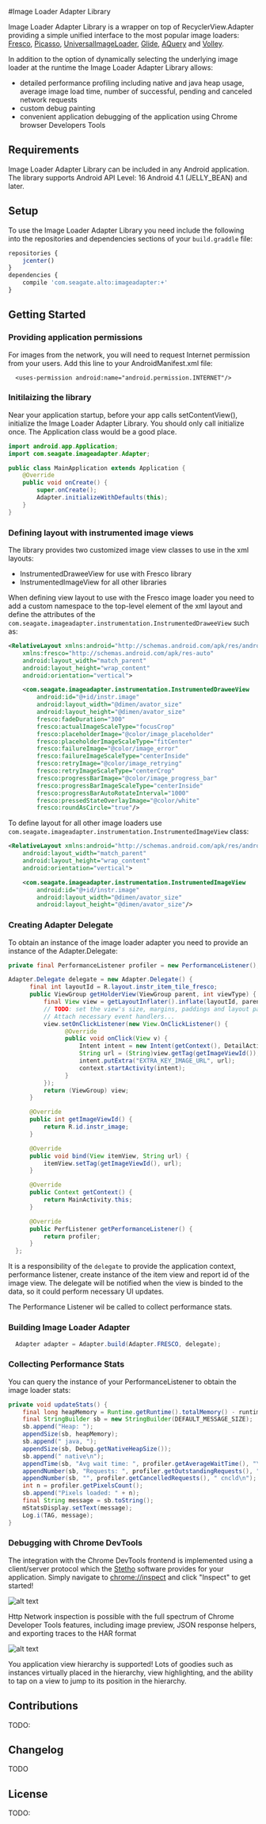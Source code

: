 #Image Loader Adapter Library

Image Loader Adapter Library is a wrapper on top of RecyclerView.Adapter
providing a simple unified interface to the most popular image loaders:
[Fresco](http://frescolib.org/index.html), [Picasso](http://square.github.io/picasso/),
[UniversalImageLoader](https://github.com/nostra13/Android-Universal-Image-Loader),
[Glide](https://github.com/bumptech/glide), [AQuery](https://code.google.com/p/android-query/wiki/ImageLoading)
and [Volley](http://developer.android.com/training/volley/index.html).

In addition to the option of dynamically selecting the underlying image loader
at the runtime the Image Loader Adapter Library allows:

* detailed performance profiling including native and java heap usage, average image load time,
number of successful, pending and canceled network requests
* custom debug painting
* convenient application debugging of the application using Chrome browser Developers Tools


## Requirements

Image Loader Adapter Library can be included in any Android application.
The library supports Android API Level: 16 Android 4.1 (JELLY_BEAN) and later.


## Setup

To use the Image Loader Adapter Library you need include the following into the repositories and dependencies sections
of your <code>build.graddle</code> file:


```javascript
repositories {
    jcenter()
}
dependencies {
    compile 'com.seagate.alto:imageadapter:+'
}
```

## Getting Started

### Providing application permissions

For images from the network, you will need to request Internet permission
from your users. Add this line to your AndroidManifest.xml file:

```
  <uses-permission android:name="android.permission.INTERNET"/>
```

### Initilaizing the library

Near your application startup, before your app calls setContentView(),
initialize the Image Loader Adapter Library.
You should only call initialize once. The Application class would be a good place.

```java
import android.app.Application;
import com.seagate.imageadapter.Adapter;

public class MainApplication extends Application {
    @Override
    public void onCreate() {
        super.onCreate();
        Adapter.initializeWithDefaults(this);
    }
}
```

### Defining layout with instrumented image views

The library provides two customized image view classes to use in the xml layouts:

* InstrumentedDraweeView for use with Fresco library
* InstrumentedImageView for all other libraries

When defining view layout to use with the Fresco image loader you need to add a custom namespace to the
top-level element of the xml layout and define the attributes of the
`com.seagate.imageadapter.instrumentation.InstrumentedDraweeView` such as:

```xml
<RelativeLayout xmlns:android="http://schemas.android.com/apk/res/android"
    xmlns:fresco="http://schemas.android.com/apk/res-auto"
    android:layout_width="match_parent"
    android:layout_height="wrap_content"
    android:orientation="vertical">

    <com.seagate.imageadapter.instrumentation.InstrumentedDraweeView
        android:id="@+id/instr.image"
        android:layout_width="@dimen/avator_size"
        android:layout_height="@dimen/avator_size"
        fresco:fadeDuration="300"
        fresco:actualImageScaleType="focusCrop"
        fresco:placeholderImage="@color/image_placeholder"
        fresco:placeholderImageScaleType="fitCenter"
        fresco:failureImage="@color/image_error"
        fresco:failureImageScaleType="centerInside"
        fresco:retryImage="@color/image_retrying"
        fresco:retryImageScaleType="centerCrop"
        fresco:progressBarImage="@color/image_progress_bar"
        fresco:progressBarImageScaleType="centerInside"
        fresco:progressBarAutoRotateInterval="1000"
        fresco:pressedStateOverlayImage="@color/white"
        fresco:roundAsCircle="true"/>
```

To define layout for all other image loaders use `com.seagate.imageadapter.instrumentation.InstrumentedImageView` class:

```xml
<RelativeLayout xmlns:android="http://schemas.android.com/apk/res/android"
    android:layout_width="match_parent"
    android:layout_height="wrap_content"
    android:orientation="vertical">

    <com.seagate.imageadapter.instrumentation.InstrumentedImageView
        android:id="@+id/instr.image"
        android:layout_width="@dimen/avator_size"
        android:layout_height="@dimen/avator_size"/>
```

### Creating Adapter Delegate

To obtain an instance of the image loader adapter you need to provide an instance of the
Adapter.Delegate:

```java
private final PerformanceListener profiler = new PerformanceListener();

Adapter.Delegate delegate = new Adapter.Delegate() {
      final int layoutId = R.layout.instr_item_tile_fresco;
      public ViewGroup getHolderView(ViewGroup parent, int viewType) {
          final View view = getLayoutInflater().inflate(layoutId, parent, false );
          // TODO: set the view's size, margins, paddings and layout parameters
          // Attach necessary event handlers...
          view.setOnClickListener(new View.OnClickListener() {
                @Override
                public void onClick(View v) {
                    Intent intent = new Intent(getContext(), DetailActivity.class);
                    String url = (String)view.getTag(getImageViewId());
                    intent.putExtra("EXTRA_KEY_IMAGE_URL", url);
                    context.startActivity(intent);
                }
          });
          return (ViewGroup) view;
      }

      @Override
      public int getImageViewId() {
          return R.id.instr_image;
      }

      @Override
      public void bind(View itemView, String url) {
          itemView.setTag(getImageViewId(), url);
      }

      @Override
      public Context getContext() {
          return MainActivity.this;
      }

      @Override
      public PerfListener getPerformanceListener() {
          return profiler;
      }
  };
```

It is a responsibility of the `delegate` to provide the application context,
performance listener, create instance of the item view and report id of the
image view. The delegate will be notified when the view is binded to the data,
so it could perform necessary UI updates.

The Performance Listener wil be called to collect performance stats.

### Building Image Loader Adapter

```java
  Adapter adapter = Adapter.build(Adapter.FRESCO, delegate);
```

### Collecting Performance Stats

You can query the instance of your PerformanceListener to obtain the image loader stats:

```java
private void updateStats() {
    final long heapMemory = Runtime.getRuntime().totalMemory() - runtime.freeMemory();
    final StringBuilder sb = new StringBuilder(DEFAULT_MESSAGE_SIZE);
    sb.append("Heap: ");
    appendSize(sb, heapMemory);
    sb.append(" java, ");
    appendSize(sb, Debug.getNativeHeapSize());
    sb.append(" native\n");
    appendTime(sb, "Avg wait time: ", profiler.getAverageWaitTime(), "\n");
    appendNumber(sb, "Requests: ", profiler.getOutstandingRequests(), " outsdng ");
    appendNumber(sb, "", profiler.getCancelledRequests(), " cncld\n");
    int n = profiler.getPixelsCount();
    sb.append("Pixels loaded: " + n);
    final String message = sb.toString();
    mStatsDisplay.setText(message);
    Log.i(TAG, message);
}
```

### Debugging with Chrome DevTools

The integration with the Chrome DevTools frontend is implemented using a
client/server protocol which the [Stetho](http://facebook.github.io/stetho/) software provides for your application.
Simply navigate to [chrome://inspect](chrome://inspect/#devices) and click "Inspect" to get started!

![alt text](http://facebook.github.io/stetho/static/images/inspector-discovery.png)

Http Network inspection is possible with the full spectrum of Chrome Developer Tools features, including image preview, JSON response helpers,
and exporting traces to the HAR format

![alt text](http://facebook.github.io/stetho/static/images/inspector-network.png)

You application view hierarchy is supported! Lots of goodies such as instances virtually placed
 in the hierarchy, view highlighting, and the ability to tap on a view to jump
 to its position in the hierarchy.


## Contributions
TODO:

## Changelog
TODO

## License
TODO:
